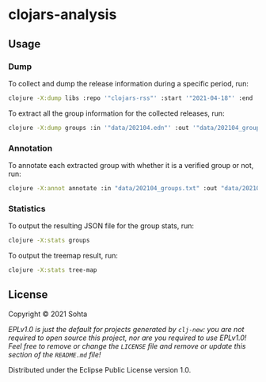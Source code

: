 # clojars-analysis

## Usage

### Dump

To collect and dump the release information during a specific period, run:

```sh
clojure -X:dump libs :repo '"clojars-rss"' :start '"2021-04-18"' :end '"2021-05-18"' :out '"data/202104.edn"'
```

To extract all the group information for the collected releases, run:

```sh
clojure -X:dump groups :in '"data/202104.edn"' :out '"data/202104_groups.txt"'
```

### Annotation

To annotate each extracted group with whether it is a verified group or not, run:

```sh
clojure -X:annot annotate :in "data/202104_groups.txt" :out "data/202104_groups.edn"
```

### Statistics

To output the resulting JSON file for the group stats, run:

```sh
clojure -X:stats groups
```

To output the treemap result, run:

```sh
clojure -X:stats tree-map
```

## License

Copyright © 2021 Sohta

_EPLv1.0 is just the default for projects generated by `clj-new`: you are not_
_required to open source this project, nor are you required to use EPLv1.0!_
_Feel free to remove or change the `LICENSE` file and remove or update this_
_section of the `README.md` file!_

Distributed under the Eclipse Public License version 1.0.
